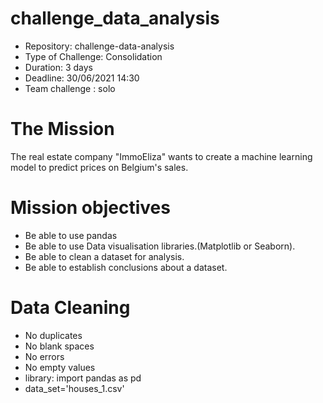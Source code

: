 # challenge_data_analysis

 * Repository: challenge-data-analysis         
 * Type of Challenge: Consolidation
 * Duration: 3 days
 * Deadline: 30/06/2021 14:30
 * Team challenge : solo
# The Mission

The real estate company "ImmoEliza" wants to create a machine learning model to predict prices on Belgium's sales.


# Mission objectives

- Be able to use pandas
- Be able to use Data visualisation libraries.(Matplotlib or Seaborn).
- Be able to clean a dataset for analysis.
- Be able to establish conclusions about a dataset. 


# Data Cleaning

- No duplicates
- No blank spaces 
- No errors
- No empty values
- library: import pandas as pd
- data_set='houses_1.csv'



